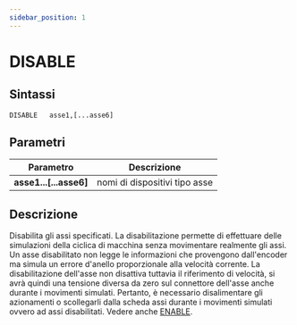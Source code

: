 ```yaml
---
sidebar_position: 1
---
```


# DISABLE

## Sintassi

  ```
  DISABLE	asse1,[...asse6]
  ```

## Parametri
|Parametro                 | Descrizione                     |                
|--------------------------|---------------------------------|
| **asse1...[...asse6]**   | nomi di dispositivi tipo asse   |         

## Descrizione
Disabilita gli assi specificati. La disabilitazione permette di effettuare delle simulazioni della ciclica di macchina senza movimentare realmente gli assi. Un asse disabilitato non legge le informazioni che provengono dall'encoder ma simula un errore d'anello proporzionale alla velocità corrente. La disabilitazione dell'asse non disattiva tuttavia il riferimento di velocità, si avrà quindi una tensione diversa da zero sul connettore dell'asse anche durante i movimenti simulati. Pertanto, è necessario disalimentare gli azionamenti o scollegarli dalla scheda assi durante i movimenti simulati ovvero ad assi disabilitati. Vedere anche [ENABLE](ENABLE.md).